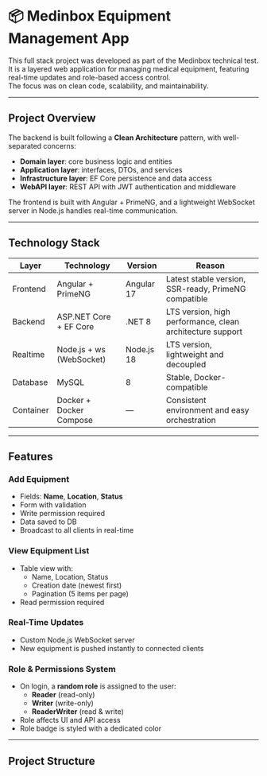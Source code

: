 # 📦 Medinbox Equipment Management App

This full stack project was developed as part of the Medinbox technical test.  
It is a layered web application for managing medical equipment, featuring real-time updates and role-based access control.  
The focus was on clean code, scalability, and maintainability.

---

## Project Overview

The backend is built following a **Clean Architecture** pattern, with well-separated concerns:

- **Domain layer**: core business logic and entities
- **Application layer**: interfaces, DTOs, and services
- **Infrastructure layer**: EF Core persistence and data access
- **WebAPI layer**: REST API with JWT authentication and middleware

The frontend is built with Angular + PrimeNG, and a lightweight WebSocket server in Node.js handles real-time communication.

---

## Technology Stack

| Layer      | Technology             | Version     | Reason |
|------------|------------------------|-------------|--------|
| Frontend   | Angular + PrimeNG      | Angular 17  | Latest stable version, SSR-ready, PrimeNG compatible |
| Backend    | ASP.NET Core + EF Core | .NET 8      | LTS version, high performance, clean architecture support |
| Realtime   | Node.js + ws (WebSocket) | Node.js 18 | LTS version, lightweight and decoupled |
| Database   | MySQL                  | 8           | Stable, Docker-compatible |
| Container  | Docker + Docker Compose | —          | Consistent environment and easy orchestration |

---

## Features

### Add Equipment
- Fields: **Name**, **Location**, **Status**
- Form with validation
- Write permission required
- Data saved to DB
- Broadcast to all clients in real-time

### View Equipment List
- Table view with:
  - Name, Location, Status
  - Creation date (newest first)
  - Pagination (5 items per page)
- Read permission required

### Real-Time Updates
- Custom Node.js WebSocket server
- New equipment is pushed instantly to connected clients

### Role & Permissions System
- On login, a **random role** is assigned to the user:
  - **Reader** (read-only)
  - **Writer** (write-only)
  - **ReaderWriter** (read & write)
- Role affects UI and API access
- Role badge is styled with a dedicated color

---

## Project Structure

